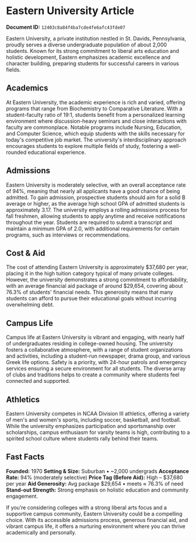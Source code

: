 # Eastern University Article

**Document ID:** `12403c8a84f4ba7cde4fe6afc43fde07`

Eastern University, a private institution nestled in St. Davids, Pennsylvania, proudly serves a diverse undergraduate population of about 2,000 students. Known for its strong commitment to liberal arts education and holistic development, Eastern emphasizes academic excellence and character building, preparing students for successful careers in various fields.

## Academics
At Eastern University, the academic experience is rich and varied, offering programs that range from Biochemistry to Comparative Literature. With a student-faculty ratio of 19:1, students benefit from a personalized learning environment where discussion-heavy seminars and close interactions with faculty are commonplace. Notable programs include Nursing, Education, and Computer Science, which equip students with the skills necessary for today's competitive job market. The university's interdisciplinary approach encourages students to explore multiple fields of study, fostering a well-rounded educational experience.

## Admissions
Eastern University is moderately selective, with an overall acceptance rate of 94%, meaning that nearly all applicants have a good chance of being admitted. To gain admission, prospective students should aim for a solid B average or higher, as the average high school GPA of admitted students is approximately 3.17. The university employs a rolling admissions process for fall freshmen, allowing students to apply anytime and receive notifications throughout the year. Students are required to submit a transcript and maintain a minimum GPA of 2.0, with additional requirements for certain programs, such as interviews or recommendations.

## Cost & Aid
The cost of attending Eastern University is approximately $37,680 per year, placing it in the high tuition category typical of many private colleges. However, the university demonstrates a strong commitment to affordability, with an average financial aid package of around $29,654, covering about 76.3% of students' financial needs. This generosity means that many students can afford to pursue their educational goals without incurring overwhelming debt.

## Campus Life
Campus life at Eastern University is vibrant and engaging, with nearly half of undergraduates residing in college-owned housing. The university fosters a collaborative atmosphere, with a range of student organizations and activities, including a student-run newspaper, drama group, and various Greek life options. Safety is a priority, with 24-hour patrols and emergency services ensuring a secure environment for all students. The diverse array of clubs and traditions helps to create a community where students feel connected and supported.

## Athletics
Eastern University competes in NCAA Division III athletics, offering a variety of men's and women's sports, including soccer, basketball, and football. While the university emphasizes participation and sportsmanship over scholarships, campus enthusiasm for varsity teams is high, contributing to a spirited school culture where students rally behind their teams.

## Fast Facts
**Founded:** 1970
**Setting & Size:** Suburban • ~2,000 undergrads
**Acceptance Rate:** 94% (moderately selective)
**Price Tag (Before Aid):** High – $37,680 per year
**Aid Generosity:** Avg package $29,654 • meets ≈ 76.3% of need
**Stand-out Strength:** Strong emphasis on holistic education and community engagement.

If you’re considering colleges with a strong liberal arts focus and a supportive campus community, Eastern University could be a compelling choice. With its accessible admissions process, generous financial aid, and vibrant campus life, it offers a nurturing environment where you can thrive academically and personally.
